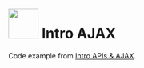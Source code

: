 # <img src="https://cloud.githubusercontent.com/assets/7833470/10899314/63829980-8188-11e5-8cdd-4ded5bcb6e36.png" height="60"> Intro AJAX

Code example from <a href="https://github.com/sf-wdi-24/modules/tree/master/week-02-ajax-and-js-objects/day-02/module-02" target="_blank">Intro APIs & AJAX</a>.